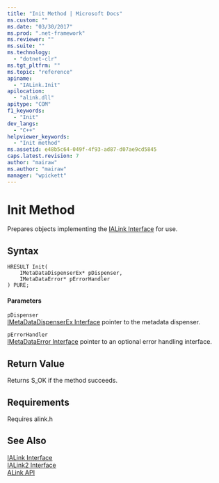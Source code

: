 ```yaml
---
title: "Init Method | Microsoft Docs"
ms.custom: ""
ms.date: "03/30/2017"
ms.prod: ".net-framework"
ms.reviewer: ""
ms.suite: ""
ms.technology: 
  - "dotnet-clr"
ms.tgt_pltfrm: ""
ms.topic: "reference"
apiname: 
  - "IALink.Init"
apilocation: 
  - "alink.dll"
apitype: "COM"
f1_keywords: 
  - "Init"
dev_langs: 
  - "C++"
helpviewer_keywords: 
  - "Init method"
ms.assetid: e48b5c64-049f-4f93-ad87-d07ae9cd5845
caps.latest.revision: 7
author: "mairaw"
ms.author: "mairaw"
manager: "wpickett"
---
```

# Init Method
Prepares objects implementing the [IALink Interface](../../../../docs/framework/unmanaged-api/alink/ialink-interface.md) for use.  
  
## Syntax  
  
```  
HRESULT Init(  
    IMetaDataDispenserEx* pDispenser,  
    IMetaDataError* pErrorHandler  
) PURE;  
```  
  
#### Parameters  
 `pDispenser`  
 [IMetaDataDispenserEx Interface](../../../../docs/framework/unmanaged-api/metadata/imetadatadispenserex-interface.md) pointer to the metadata dispenser.  
  
 `pErrorHandler`  
 [IMetaDataError Interface](../../../../docs/framework/unmanaged-api/metadata/imetadataerror-interface.md) pointer to an optional error handling interface.  
  
## Return Value  
 Returns S_OK if the method succeeds.  
  
## Requirements  
 Requires alink.h  
  
## See Also  
 [IALink Interface](../../../../docs/framework/unmanaged-api/alink/ialink-interface.md)   
 [IALink2 Interface](../../../../docs/framework/unmanaged-api/alink/ialink2-interface.md)   
 [ALink API](../../../../docs/framework/unmanaged-api/alink/index.md)